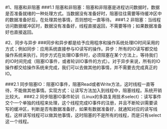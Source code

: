#1、阻塞和非阻塞
###1.1 阻塞和非阻塞：阻塞和非阻塞是进程访问数据时，数据是否准备就绪的一种处理方式。当数据没有准备好时，阻塞往往需要等待缓冲区中的数据准备好后，在处理其他事情，否则想吃一直等待。
###1.2 非阻塞：当线程访问数据缓冲区时，数据没有准备好，线程直接返回，不需要等待；如果数据准备好也直接返回。

#2、同步与异步
###同步和异步都是给予应用程序和操作系统处理IO时间采用的方式；例如同步：应用系统直接参与IO读写的操作。异步：所有的IO读写都交给操作系统来执行。同步方式在处理IO事件时，必须阻塞在某个方法上，等待我们的IO时间完成（阻塞IO事件，或者轮训IO事件的方式）。对于异步来说，所有的IO操作都交给操作系统来完成，我们可以去做其他的事情，并不需要去完成真正的IO。

###2.1 同步阻塞IO：阻塞IO事件，阻塞Read或者Write方法，这时线程一直等待，不能做其他事情。实现方式：让读写方法加入到线程中，阻塞线程。系统开销比较大。
###2.2 同步阻塞IO事件轮训（Linux的多路复用技术select）：读写事件交个一个单独的线程来处理，这个线程完成IO事件的注册，并且不断轮训需要读写的缓冲区，判断是否有数据准备好，如果有数据准备好，就通知对应的读写线程。这样读写线程可以做其他事情，这时阻塞的不是所有的线程，而是只有select这一个线程。
